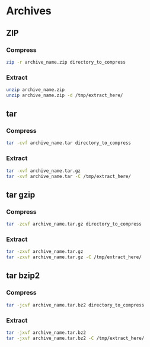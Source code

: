 # Archives

## ZIP

### Compress

```bash
zip -r archive_name.zip directory_to_compress
```

### Extract

```bash
unzip archive_name.zip
unzip archive_name.zip -d /tmp/extract_here/
```

## tar

### Compress

```bash
tar -cvf archive_name.tar directory_to_compress
```

### Extract

```bash
tar -xvf archive_name.tar.gz
tar -xvf archive_name.tar -C /tmp/extract_here/
```

## tar gzip

### Compress

```bash
tar -zcvf archive_name.tar.gz directory_to_compress
```

### Extract

```bash
tar -zxvf archive_name.tar.gz
tar -zxvf archive_name.tar.gz -C /tmp/extract_here/
```

## tar bzip2

### Compress

```bash
tar -jcvf archive_name.tar.bz2 directory_to_compress
```

### Extract

```bash
tar -jxvf archive_name.tar.bz2
tar -jxvf archive_name.tar.bz2 -C /tmp/extract_here/
```
